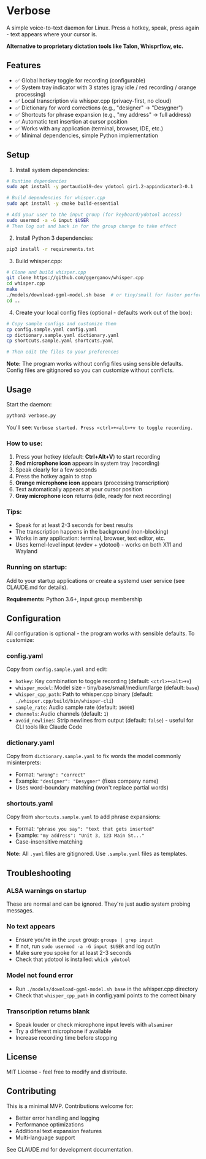 # Verbose

A simple voice-to-text daemon for Linux. Press a hotkey, speak, press again - text appears where your cursor is.

**Alternative to proprietary dictation tools like Talon, Whisprflow, etc.**

## Features

- ✅ Global hotkey toggle for recording (configurable)
- ✅ System tray indicator with 3 states (gray idle / red recording / orange processing)
- ✅ Local transcription via whisper.cpp (privacy-first, no cloud)
- ✅ Dictionary for word corrections (e.g., "designer" → "Desygner")
- ✅ Shortcuts for phrase expansion (e.g., "my address" → full address)
- ✅ Automatic text insertion at cursor position
- ✅ Works with any application (terminal, browser, IDE, etc.)
- ✅ Minimal dependencies, simple Python implementation

## Setup

1. Install system dependencies:
```bash
# Runtime dependencies
sudo apt install -y portaudio19-dev ydotool gir1.2-appindicator3-0.1

# Build dependencies for whisper.cpp
sudo apt install -y cmake build-essential

# Add your user to the input group (for keyboard/ydotool access)
sudo usermod -a -G input $USER
# Then log out and back in for the group change to take effect
```

2. Install Python 3 dependencies:
```bash
pip3 install -r requirements.txt
```

3. Build whisper.cpp:
```bash
# Clone and build whisper.cpp
git clone https://github.com/ggerganov/whisper.cpp
cd whisper.cpp
make
./models/download-ggml-model.sh base  # or tiny/small for faster performance
cd ..
```

4. Create your local config files (optional - defaults work out of the box):
```bash
# Copy sample configs and customize them
cp config.sample.yaml config.yaml
cp dictionary.sample.yaml dictionary.yaml
cp shortcuts.sample.yaml shortcuts.yaml

# Then edit the files to your preferences
```

**Note:** The program works without config files using sensible defaults. Config files are gitignored so you can customize without conflicts.

## Usage

Start the daemon:
```bash
python3 verbose.py
```

You'll see: `Verbose started. Press <ctrl>+<alt>+v to toggle recording.`

### How to use:
1. Press your hotkey (default: **Ctrl+Alt+V**) to start recording
2. **Red microphone icon** appears in system tray (recording)
3. Speak clearly for a few seconds
4. Press the hotkey again to stop
5. **Orange microphone icon** appears (processing transcription)
6. Text automatically appears at your cursor position
7. **Gray microphone icon** returns (idle, ready for next recording)

### Tips:
- Speak for at least 2-3 seconds for best results
- The transcription happens in the background (non-blocking)
- Works in any application: terminal, browser, text editor, etc.
- Uses kernel-level input (evdev + ydotool) - works on both X11 and Wayland

### Running on startup:
Add to your startup applications or create a systemd user service (see CLAUDE.md for details).

**Requirements:** Python 3.6+, input group membership

## Configuration

All configuration is optional - the program works with sensible defaults. To customize:

### config.yaml
Copy from `config.sample.yaml` and edit:
- `hotkey`: Key combination to toggle recording (default: `<ctrl>+<alt>+v`)
- `whisper_model`: Model size - tiny/base/small/medium/large (default: `base`)
- `whisper_cpp_path`: Path to whisper.cpp binary (default: `./whisper.cpp/build/bin/whisper-cli`)
- `sample_rate`: Audio sample rate (default: `16000`)
- `channels`: Audio channels (default: `1`)
- `avoid_newlines`: Strip newlines from output (default: `false`) - useful for CLI tools like Claude Code

### dictionary.yaml
Copy from `dictionary.sample.yaml` to fix words the model commonly misinterprets:
- Format: `"wrong": "correct"`
- Example: `"designer": "Desygner"` (fixes company name)
- Uses word-boundary matching (won't replace partial words)

### shortcuts.yaml
Copy from `shortcuts.sample.yaml` to add phrase expansions:
- Format: `"phrase you say": "text that gets inserted"`
- Example: `"my address": "Unit 3, 123 Main St..."`
- Case-insensitive matching

**Note:** All `.yaml` files are gitignored. Use `.sample.yaml` files as templates.

## Troubleshooting

### ALSA warnings on startup
These are normal and can be ignored. They're just audio system probing messages.

### No text appears
- Ensure you're in the `input` group: `groups | grep input`
- If not, run `sudo usermod -a -G input $USER` and log out/in
- Make sure you spoke for at least 2-3 seconds
- Check that ydotool is installed: `which ydotool`

### Model not found error
- Run `./models/download-ggml-model.sh base` in the whisper.cpp directory
- Check that `whisper_cpp_path` in config.yaml points to the correct binary

### Transcription returns blank
- Speak louder or check microphone input levels with `alsamixer`
- Try a different microphone if available
- Increase recording time before stopping

## License

MIT License - feel free to modify and distribute.

## Contributing

This is a minimal MVP. Contributions welcome for:
- Better error handling and logging
- Performance optimizations
- Additional text expansion features
- Multi-language support

See CLAUDE.md for development documentation.
